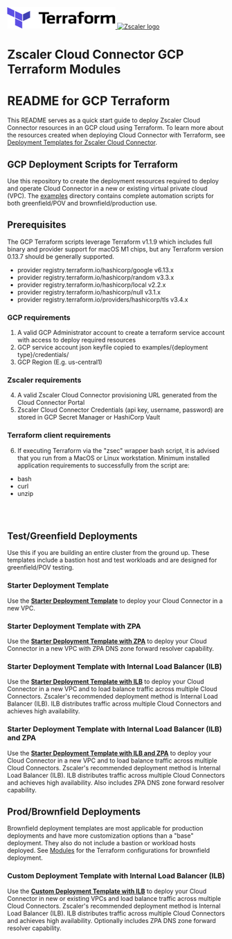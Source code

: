 <a href="https://terraform.io">
    <img src="https://raw.githubusercontent.com/hashicorp/terraform-website/master/public/img/logo-text.svg" alt="Terraform logo" title="Terraform" height="50" width="250" />
</a>
<a href="https://www.zscaler.com/">
    <img src="https://www.zscaler.com/themes/custom/zscaler/logo.svg" alt="Zscaler logo" title="Zscaler" height="50" width="250" />
</a>

Zscaler Cloud Connector GCP Terraform Modules
===========================================================================================================

# **README for GCP Terraform**
This README serves as a quick start guide to deploy Zscaler Cloud Connector resources in an GCP cloud using Terraform. To learn more about
the resources created when deploying Cloud Connector with Terraform, see [Deployment Templates for Zscaler Cloud Connector](https://help.zscaler.com/cloud-connector/about-cloud-automation-scripts).

## **GCP Deployment Scripts for Terraform**

Use this repository to create the deployment resources required to deploy and operate Cloud Connector in a new or existing virtual private
cloud (VPC). The [examples](examples/) directory contains complete automation scripts for both greenfield/POV and brownfield/production use.

## **Prerequisites**

The GCP Terraform scripts leverage Terraform v1.1.9 which includes full binary and provider support for macOS M1 chips, but any Terraform
version 0.13.7 should be generally supported.

-   provider registry.terraform.io/hashicorp/google v6.13.x
-   provider registry.terraform.io/hashicorp/random v3.3.x
-   provider registry.terraform.io/hashicorp/local v2.2.x
-   provider registry.terraform.io/hashicorp/null v3.1.x
-   provider registry.terraform.io/providers/hashicorp/tls v3.4.x

### **GCP requirements**
1.  A valid GCP Administrator account to create a terraform service account with access to deploy required resources
2.  GCP service account json keyfile copied to examples/{deployment type}/credentials/
3.  GCP Region (E.g. us-central1)

### Zscaler requirements
4.  A valid Zscaler Cloud Connector provisioning URL generated from the Cloud Connector Portal
5.  Zscaler Cloud Connector Credentials (api key, username, password) are stored in GCP Secret Manager or HashiCorp Vault

### **Terraform client requirements**
6. If executing Terraform via the "zsec" wrapper bash script, it is advised that you run from a MacOS or Linux workstation. Minimum installed application requirements to successfully from the script are:
- bash
- curl
- unzip
<br>
<br>

## **Test/Greenfield Deployments** 

Use this if you are building an entire cluster from the ground up. These templates include a bastion host and test workloads and are designed for greenfield/POV testing. 

###  **Starter Deployment Template**

Use the [**Starter Deployment Template**](examples/base_1cc/) to deploy your Cloud Connector in a new VPC.

### **Starter Deployment Template with ZPA**

Use the [**Starter Deployment Template with ZPA**](examples/base_1cc_zpa) to deploy your Cloud Connector in a new VPC with ZPA DNS zone forward resolver capability.

### **Starter Deployment Template with Internal Load Balancer (ILB)**

Use the [**Starter Deployment Template with ILB**](examples/base_cc_ilb) to deploy your Cloud Connector in a new VPC and to load balance traffic across multiple Cloud Connectors. Zscaler\'s recommended deployment method is Internal Load Balancer (ILB). ILB distributes traffic across multiple Cloud Connectors and achieves high availability.

### **Starter Deployment Template with Internal Load Balancer (ILB) and ZPA**

Use the [**Starter Deployment Template with ILB and ZPA**](examples/base_cc_ilb_zpa) to deploy your Cloud Connector in a new VPC and to load balance traffic across multiple Cloud Connectors. Zscaler\'s recommended deployment method is Internal Load Balancer (ILB). ILB distributes traffic across multiple Cloud Connectors and achieves high availability. Also includes ZPA DNS zone forward resolver capability.

## **Prod/Brownfield Deployments**

Brownfield deployment templates are most applicable for production deployments and have more customization options than a \"base\"
deployment. They also do not include a bastion or workload hosts deployed. See [Modules](https://github.com/zscaler/terraform-gcp-cloud-connector-modules/tree/main/examples) for the Terraform configurations for brownfield deployment.

### **Custom Deployment Template with Internal Load Balancer (ILB)**

Use the [**Custom Deployment Template with ILB**](examples/cc_ilb) to deploy your Cloud Connector in new or existing VPCs and load balance traffic across multiple Cloud Connectors. Zscaler\'s recommended deployment method is Internal Load Balancer (ILB). ILB distributes traffic across multiple Cloud Connectors and achieves high availability. Optionally includes ZPA DNS zone forward resolver capability.
